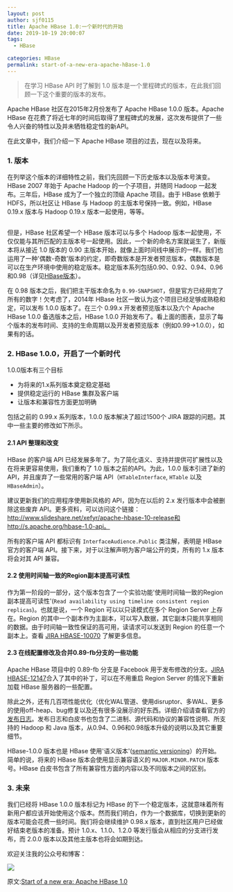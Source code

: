 ```yaml
---
layout: post
author: sjf0115
title: Apache HBase 1.0:一个新时代的开始
date: 2019-10-19 20:00:07
tags:
  - HBase

categories: HBase
permalink: start-of-a-new-era-apache-hBase-1.0
---
```


> 在学习 HBase API 时了解到 1.0 版本是一个里程碑式的版本，在此我们回顾一下这个重要的版本的发布。

Apache HBase 社区在2015年2月份发布了 Apache HBase 1.0.0 版本。Apache HBase 在花费了将近七年的时间后取得了里程碑式的发展，这次发布提供了一些令人兴奋的特性以及并未牺牲稳定性的新API。

在此文章中，我们介绍一下 Apache HBase 项目的过去，现在以及将来。

### 1. 版本

在列举这个版本的详细特性之前，我们先回顾一下历史版本以及版本号演变。HBase 2007 年始于 Apache Hadoop 的一个子项目，并随同 Hadoop 一起发布。三年后，HBase 成为了一个独立的顶级 Apache 项目。由于 HBase 依赖于 HDFS，所以社区让 HBase 与 Hadoop 的主版本号保持一致。例如，HBase 0.19.x 版本与 Hadoop 0.19.x 版本一起使用，等等。

![]()

但是，HBase 社区希望一个 HBase 版本可以与多个 Hadoop 版本一起使用，不仅仅能与其所匹配的主版本号一起使用。因此，一个新的命名方案就诞生了，新版本将从接近 1.0 版本的 0.90 主版本开始，就像上面时间线中展示的一样。我们也运用了一种'偶数-奇数'版本的约定，即奇数版本是开发者预览版本，偶数版本是可以在生产环境中使用的稳定版本。稳定版本系列包括0.90、0.92、0.94、0.96和0.98（详见[HBase版本](https://hbase.apache.org/book.html#hbase.versioning)）。

在 0.98 版本之后，我们把主干版本命名为 `0.99-SNAPSHOT`，但是官方已经用完了所有的数字！欠考虑了，2014年 HBase 社区一致认为这个项目已经足够成熟稳和定，可以发布 1.0.0 版本了。在三个 0.99.x 开发者预览版本以及六个 Apache HBase 1.0.0 备选版本之后，HBase 1.0.0 开始发布了。看上面的图表，显示了每个版本的发布时间、支持的生命周期以及开发者预览版本（例如0.99->1.0.0），如果有的话。

### 2. HBase 1.0.0，开启了一个新时代

1.0.0版本有三个目标
- 为将来的1.x系列版本奠定稳定基础
- 提供稳定运行的 HBase 集群及客户端
- 让版本和兼容性方面更加明确

包括之前的 0.99.x 系列版本，1.0.0 版本解决了超过1500个 JIRA 跟踪的问题。其中一些主要的修改如下所示。

#### 2.1 API 整理和改变

HBase 的客户端 API 已经发展多年了。为了简化语义、支持并提供可扩展性以及在将来更容易使用，我们重构了 1.0 版本之前的API。为此，1.0.0 版本引进了新的 API，并且废弃了一些常用的客户端 API（`HTableInterface`, `HTable` 以及 `HBaseAdmin`）。

建议更新我们的应用程序使用新风格的 API，因为在以后的 2.x 发行版本中会被删除这些废弃 API。更多资料，可以访问这个链接：http://www.slideshare.net/xefyr/apache-hbase-10-release和 http://s.apache.org/hbase-1.0-api。

所有的客户端 API 都标识有 `InterfaceAudience.Public` 类注解，表明是 HBase 官方的客户端 API。接下来，对于以注解声明为客户端公开的类，所有的 1.x 版本将会对其 API 兼容。

#### 2.2 使用时间轴一致的Region副本提高可读性

作为第一阶段的一部分，这个版本包含了一个实验功能'使用时间轴一致的Region副本提高可读性'(`Read availability using timeline consistent region replicas`)。也就是说，一个 Region 可以以只读模式在多个 Region Server 上存在。Region 的其中一个副本作为主副本，可以写入数据，其它副本只能共享相同的数据。由于时间轴一致性保证的高可用，读请求可以发送到 Region 的任意一个副本上。查看 [JIRA HBASE-10070](https://issues.apache.org/jira/browse/HBASE-10070) 了解更多信息。

#### 2.3 在线配置修改及合并0.89-fb分支的一些功能

Apache HBase 项目中的 0.89-fb 分支是 Facebook 用于发布修改的分支。[JIRA HBASE-12147](https://issues.apache.org/jira/browse/HBASE-12147)合入了其中的补丁，可以在不用重启 Region Server 的情况下重新加载 HBase 服务器的一些配置。

除此之外，还有几百项性能优化（优化WAL管道、使用disruptor、多WAL、更多的使用off-heap、bug修复以及还有很多没展示的好东西。详细介绍请查看官方的[发布日志](http://markmail.org/message/u43qluenc7soxloe)。发布日志和白皮书也包含了二进制、源代码和协议的兼容性说明、所支持的 Hadoop 和 Java 版本，从0.94、0.96和0.98版本升级的说明以及其它重要细节。

HBase-1.0.0 版本也是 HBase 使用'语义版本'([semantic versioning](http://semver.org/)）的开始。简单的说，将来的 HBase 版本会使用显示兼容语义的 `MAJOR.MINOR.PATCH` 版本号。HBase 白皮书包含了所有兼容性方面的内容以及不同版本之间的区别。

### 3. 未来

我们已经将 HBase 1.0.0 版本标记为 HBase 的下一个稳定版本，这就意味着所有新用户都应该开始使用这个版本。然而我们明白，作为一个数据库，切换到更新的版本可能会花费一些时间。我们将会继续维护 0.98.x 版本，直到社区用户已经做好结束老版本的准备。预计 1.0.x、1.1.0、1.2.0 等发行版会从相应的分支进行发布，而 2.0.0 版本以及其他主版本也将会如期到达。

欢迎关注我的公众号和博客：

![](https://github.com/sjf0115/PubLearnNotes/blob/master/image/Other/smartsi.jpg?raw=true)

原文:[Start of a new era: Apache HBase 1.0](https://blogs.apache.org/hbase/entry/start_of_a_new_era)
